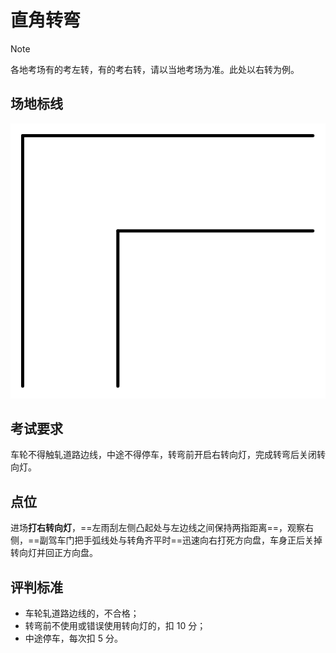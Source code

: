 # 直角转弯

> [!note]
>
> 各地考场有的考左转，有的考右转，请以当地考场为准。此处以右转为例。

## 场地标线

![](./images/L-turn.svg)

## 考试要求

车轮不得触轧道路边线，中途不得停车，转弯前开启右转向灯，完成转弯后关闭转向灯。

## 点位

进场**打右转向灯**，==左雨刮左侧凸起处与左边线之间保持两指距离==，观察右侧，==副驾车门把手弧线处与转角齐平时==迅速向右打死方向盘，车身正后关掉转向灯并回正方向盘。

## 评判标准

- 车轮轧道路边线的，不合格；
- 转弯前不使用或错误使用转向灯的，扣 10 分；
- 中途停车，每次扣 5 分。

